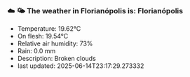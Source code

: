 ### ☁️ 🌤️  The weather in Florianópolis is: Florianópolis

- Temperature: 19.62°C
- On flesh: 19.54°C
- Relative air humidity: 73%
- Rain: 0.0 mm
- Description: Broken clouds
- last updated: 2025-06-14T23:17:29.273332
